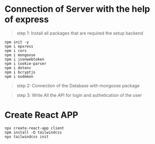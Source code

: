 # Connection of Server with the help of express
>step 1: Install all packages that are required the setup backend
```
npm init -y
npm i epxress
npm i cors 
npm i mongoose 
npm i jsonwebtoken
npm i cookie-parser
npm i dotenv 
npm i bcryptjs
npm i nodemon
````

>step 2: Connection of the Database with mongoose package

>step 3: Write All the API for login and authetication of the user


# Create React APP
```
npx create-react-app client
npm install -D tailwindcss
npx tailwindcss init
```